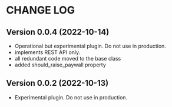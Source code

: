 # CHANGE LOG

## Version 0.0.4 (2022-10-14)

- Operational but experimental plugin. Do not use in production.
- implements REST API only.
- all redundant code moved to the base class
- added should_raise_paywall property

## Version 0.0.2 (2022-10-13)

- Experimental plugin. Do not use in production.
